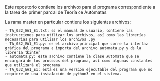 Este repositorio contiene los archivos para el programa correspondiente a la tarea del primer parcial de Teoría de Autómatas. 

La rama master en particular contiene los siguientes archivos: 

    - TA_032_EA1_E1.txt: es el manual de usuario, contiene las instrucciones para utilizar los archivos, así como las librerías necesarias para utilizar los archivos .py
    - TA_032_EA1_E1.py: es el archivo principal que corre la interfaz gráfica del programa e importa del archivo automata.py y de la librería tkinter
    - automata.py: este archivo contiene la clase Automata que se encargará de los procesos del programa, así como algunas constantes que utilizará el programa
    - TA_032_EA1_E1: esta es una versión ejecutable del programa que no requiere de una instalación de python3 en el sistema.